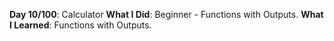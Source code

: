 **Day 10/100**: Calculator
**What I Did**: Beginner - Functions with Outputs.
**What I Learned**: Functions with Outputs.
